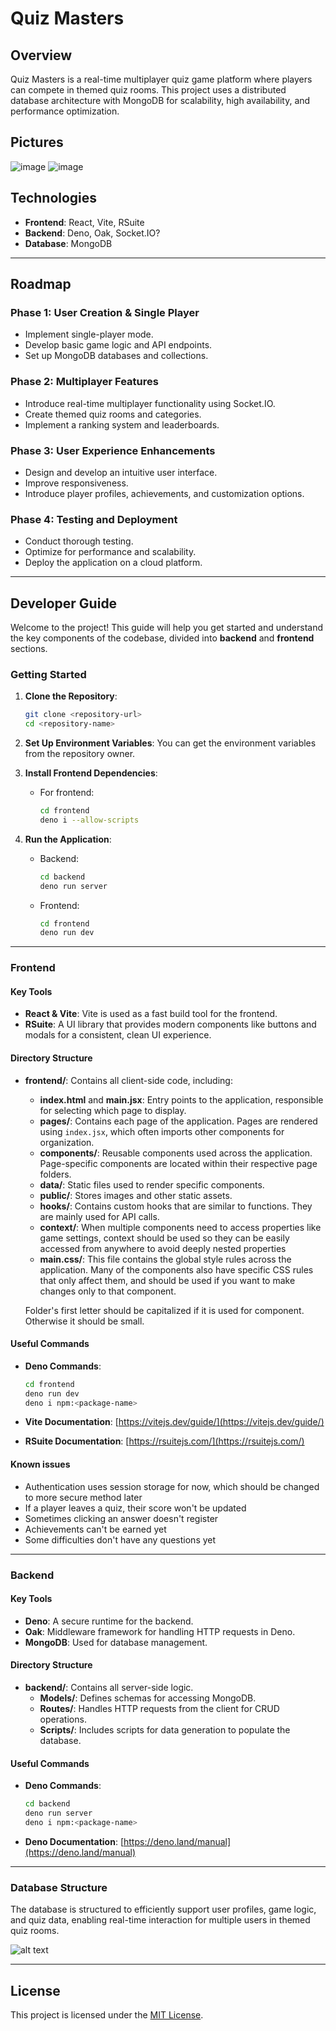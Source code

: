 # Quiz Masters

## Overview
Quiz Masters is a real-time multiplayer quiz game platform where players can compete in themed quiz rooms. This project uses a distributed database architecture with MongoDB for scalability, high availability, and performance optimization.

## Pictures
![image](https://github.com/user-attachments/assets/f925afaf-f25f-44ec-a084-77aff449cb4a)
![image](https://github.com/user-attachments/assets/260d9d7e-cf2f-4c18-8316-77a934f6be50)

## Technologies
- **Frontend**: React, Vite, RSuite
- **Backend**: Deno, Oak, Socket.IO?
- **Database**: MongoDB

---

## Roadmap
### Phase 1: User Creation & Single Player
- Implement single-player mode.
- Develop basic game logic and API endpoints.
- Set up MongoDB databases and collections.

### Phase 2: Multiplayer Features
- Introduce real-time multiplayer functionality using Socket.IO.
- Create themed quiz rooms and categories.
- Implement a ranking system and leaderboards.

### Phase 3: User Experience Enhancements
- Design and develop an intuitive user interface.
- Improve responsiveness.
- Introduce player profiles, achievements, and customization options.

### Phase 4: Testing and Deployment
- Conduct thorough testing.
- Optimize for performance and scalability.
- Deploy the application on a cloud platform.

---

## Developer Guide

Welcome to the project! This guide will help you get started and understand the key components of the codebase, divided into **backend** and **frontend** sections.

### Getting Started

1. **Clone the Repository**:
   ```bash
   git clone <repository-url>
   cd <repository-name>
   ```

2. **Set Up Environment Variables**:
   You can get the environment variables from the repository owner.

3. **Install Frontend Dependencies**:
   - For frontend:
     ```bash
     cd frontend
     deno i --allow-scripts
     ```

4. **Run the Application**:
   - Backend:
     ```bash
     cd backend
     deno run server
     ```
   - Frontend:
     ```bash
     cd frontend
     deno run dev
     ```
---

### Frontend

#### Key Tools
- **React & Vite**: Vite is used as a fast build tool for the frontend.
- **RSuite**: A UI library that provides modern components like buttons and modals for a consistent, clean UI experience.

#### Directory Structure

- **frontend/**: Contains all client-side code, including:
  - **index.html** and **main.jsx**: Entry points to the application, responsible for selecting which page to display.
  - **pages/**: Contains each page of the application. Pages are rendered using `index.jsx`, which often imports other components for organization.
  - **components/**: Reusable components used across the application. Page-specific components are located within their respective page folders.
  - **data/**: Static files used to render specific components.
  - **public/**: Stores images and other static assets.
  - **hooks/**: Contains custom hooks that are similar to functions. They are mainly used for API calls.
  - **context/**: When multiple components need to access properties like game settings, context should be used so they can be easily accessed from anywhere to avoid deeply nested properties
   - **main.css/**: This file contains the global style rules across the application. Many of the components also have specific CSS rules that only affect them, and should be used if you want to make changes only to that component.

  Folder's first letter should be capitalized if it is used for component. Otherwise it should be small.

#### Useful Commands

- **Deno Commands**:
   ```bash
   cd frontend
   deno run dev
   deno i npm:<package-name>
   ```

- **Vite Documentation**: [https://vitejs.dev/guide/](https://vitejs.dev/guide/)
- **RSuite Documentation**: [https://rsuitejs.com/](https://rsuitejs.com/)

#### Known issues
- Authentication uses session storage for now, which should be changed to more secure method later
- If a player leaves a quiz, their score won't be updated
- Sometimes clicking an answer doesn't register
- Achievements can't be earned yet
- Some difficulties don't have any questions yet

---

### Backend

#### Key Tools
- **Deno**: A secure runtime for the backend.
- **Oak**: Middleware framework for handling HTTP requests in Deno.
- **MongoDB**: Used for database management.

#### Directory Structure

- **backend/**: Contains all server-side logic.
  - **Models/**: Defines schemas for accessing MongoDB.
  - **Routes/**: Handles HTTP requests from the client for CRUD operations.
  - **Scripts/**: Includes scripts for data generation to populate the database.

#### Useful Commands

- **Deno Commands**:
   ```bash
   cd backend
   deno run server
   deno i npm:<package-name>
   ```

- **Deno Documentation**: [https://deno.land/manual](https://deno.land/manual)

---

### Database Structure

The database is structured to efficiently support user profiles, game logic, and quiz data, enabling real-time interaction for multiple users in themed quiz rooms.

![alt text](image.png)

---

## License
This project is licensed under the [MIT License](LICENSE).
